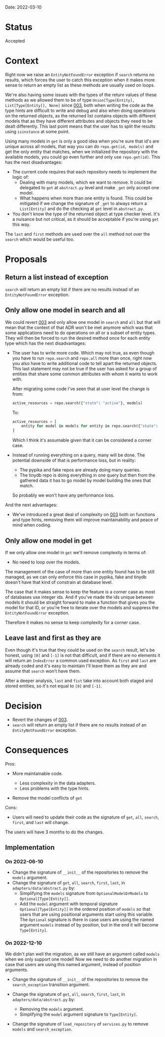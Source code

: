 Date: 2022-03-10

# Status
<!-- What is the status? Draft, Proposed, Accepted, Rejected, Deprecated or Superseded?
-->
Accepted

# Context
<!-- What is the issue that we're seeing that is motivating this decision or change? -->
Right now we raise an `EntityNotFoundError` exception if `search`
returns no results, which forces the user to catch this exception when it makes
more sense to return an empty list as these methods are usually used on loops.

We're also having some issues with the types of the return values of these
methods as we allowed them to be of type `Union[Type[Entity],
List[Type[Entity]], None]` since
[003](003-make_entity_models_optional_arguments.md), both when writing the code
as the type hints are difficult to write and debug and also when doing
operations on the returned objects, as the returned list contains objects with
different models that as they have different attributes and objects they need to
be dealt differently. This last point means that the user has to split the
results using `isinstance` at some point.

Using many models in `get` is only a good idea when you're sure that id's are
unique across all models, that way you can do `repo.get(id, models)` and get the
only entity that matches, when we initialized the repository with the available
models, you could go even further and only use `repo.get(id)`. This has the next
disadvantages:

* The current code requires that each repository needs to implement the logic
    of:
    * Dealing with many models, which we want to remove. It could be delegated
        to `get` at `abstract.py` level and make `_get` only accept one model.
    * What happens when more than one entity is found. This could be mitigated if
        we change the signature of `_get` to always return a `List[Entity]` and do
        the checking at `get` level in `abstract.py`.
* You don't know the type of the returned object at type checker level. It's
    a nuisance but not critical, as it should be acceptable if you're using
    `get` this way.

The `last` and `first` methods are used over the `all` method not over the
`search` which would be useful too.

# Proposals
<!-- What are the possible solutions to the problem described in the context -->

## Return a list instead of exception

`search` will return an empty list if there are no results instead of
an `EntityNotFoundError` exception.

## Only allow one model in search and all

We could revert [003](003-make_entity_models_optional_arguments.md) and only
allow one model in `search` and `all` but that will mean that the context of
that ADR won't be met anymore which was that some applications need to do
operations on all or a subset of entity types. They will then be forced to run
the desired method once for each entity type which has the next disadvantages:

* The user has to write more code. Which may not true, as even though you
    have to run `repo.search` and `repo.all` more than once, right now you also
    have to write additional code to tell apart the returned objects. This last
    statement may not be true if the user has asked for a group of entities that
    share some common attributes with whom it wants to work with.

    After migrating some code I've seen that at user level the change is from:

    ```python
    active_resources = repo.search({"state": "active"}, models)
    ```

    To:

    ```python
    active_resources = [
        entity for model in models for entity in repo.search({"state": "active"}, model)
    ]
    ```

    Which I think it's assumable given that it can be considered a corner case.

* Instead of running everything on a query, many will be done. The potential
    downside of that is performance loss, but in reality:

    * The pypika and fake repos are already doing many queries.
    * The tinydb repo is doing everything in one query but then from the
        gathered data it has to go model by model building the ones that match.

    So probably we won't have any performance loss.

And the next advantages:

* We've introduced a great deal of complexity on
    [003](003-make_entity_models_optional_arguments.md) both on functions and
    type hints, removing them will improve maintainability and peace of mind
    when coding.

## Only allow one model in get

If we only allow one model in `get` we'll remove complexity in terms of:

* No need to loop over the models.

The management of the case of more than one entity found has to be still
managed, as we can only enforce this case in pypika, fake and tinydb doesn't
have that kind of constrain at database level.

The case that it makes sense to keep the feature is a corner case as most of
databases use integer ids. And if you've made the ids unique between
models it should be straight forward to make a function that gives you the model
for that ID, or you're free to iterate over the models and suppress the
`EntityNotFoundError` exception.

Therefore it makes no sense to keep complexity for a corner case.

## Leave last and first as they are

Even though it's true that they could be used on the `search` result, let's be
honest, using `[0]` and `[-1]` is not that difficult, and if there are no
elements it will return an `IndexError` a common used exception. As `first` and
`last` are already coded and it's easy to maintain I'll leave them as they are
and assume that `search` won't have them.

After a deeper analysis, `last` and `fist` take into account both staged and
stored entities, so it's not equal to `[0]` and `[-1]`.

# Decision
<!-- What is the change that we're proposing and/or doing? -->

* Revert the changes of [003](003-make_entity_models_optional_arguments.md).
* `search` will return an empty list if there are no results instead of
    an `EntityNotFoundError` exception.

# Consequences
<!-- What becomes easier or more difficult to do because of this change? -->

Pros:

* More maintainable code.
    * Less complexity in the data adapters.
    * Less problems with the type hints.

* Remove the model conflicts of `get`

Cons:

* Users will need to update their code as the signature of `get`, `all`,
    `search`, `first`, and `last` will change.

The users will have 3 months to do the changes.

## Implementation

### On 2022-06-10

* Change the signature of `__init__` of the repositories to remove the `models`
    argument.
* Change the signature of `get`, `all`, `search`, `first`, `last`, in `adapters/data/abstract.py` by:
    * Simplifying the `models` signature from `OptionalModelOrModels` to
        `Optional[Type[Entity]]`.
    * Add the `model` argument with temporal signature `Optional[Type[Entity]]`
        in the ordered position of `models` so that users that are using
        positional arguments start using this variable. The `Optional` signature
        is there in case users are using the named argument `models` instead of
        by position, but in the end it will become `Type[Entity]`.

### On 2022-12-10

We didn't plan well the migration, as we still have an argument called `models`
when we only support one model! Now we need to do another migration in case that
users are using this named argument, instead of position arguments.

* Change the signature of `__init__` of the repositories to remove the
    `search_exception` transition argument.

* Change the signature of `get`, `all`, `search`, `first`, `last`, in `adapters/data/abstract.py` by:
    * Removing the `models` argument.
    * Simplifying the `model` argument signature to `Type[Entity]`.

* Change the signature of `load_repository` of `services.py` to remove `models`
    and `search_exception`.

